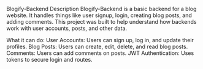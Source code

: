 Blogify-Backend
Description
Blogify-Backend is a basic backend for a blog website. It handles things like user signup, login, creating blog posts, and adding comments. This project was built to help understand how backends work with user accounts, posts, and other data.

What it can do:
User Accounts: Users can sign up, log in, and update their profiles.
Blog Posts: Users can create, edit, delete, and read blog posts.
Comments: Users can add comments on posts.
JWT Authentication: Uses tokens to secure login and routes.
